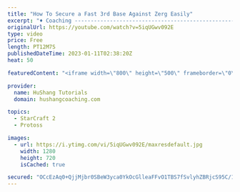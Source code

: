 ```yaml
---
title: "How To Secure a Fast 3rd Base Against Zerg Easily"
excerpt: "♦ Coaching -------------------------------------------------------------------------- Website: https://www.hushangcoaching.com  Interested in Starcraft lessons? Check out my website! I would love to help you improve and reach your goals. I've been coaching for several years and I have 5+ GM students"
originalUrl: https://youtube.com/watch?v=5iqUGwv092E
type: video
price: Free
length: PT12M7S
publishedDateTime: 2023-01-11T02:38:20Z
heat: 50

featuredContent: "<iframe width=\"800\" height=\"500\" frameborder=\"0\" src=\"https://www.youtube.com/embed/5iqUGwv092E\" allow=\"accelerometer; autoplay; encrypted-media; gyroscope; picture-in-picture\" allowfullscreen></iframe>"

provider:
  name: HuShang Tutorials
  domain: hushangcoaching.com

topics:
  - StarCraft 2
  - Protoss

images:
  - url: https://i.ytimg.com/vi/5iqUGwv092E/maxresdefault.jpg
    width: 1280
    height: 720
    isCached: true

secured: "OCcEzAq0+QjjMjbr0SBeW3yca0YkOcGlleaFFvO1TBS7fSvlyhZBRjcS95C/1kljaEVhkzKYSGaUIZ5MER45tPS4UZD/I9Xw/fgBmWCind+PnrRgdikHdmc6U05ouCdQ8mErrmw1m2PahUqPxT+towSwf3VRrNf/DeBWmo3wAH+wGEssJIo7PY2/Q55rHvW5nEo2JMGZhSEEvR4VJYZniy3HhAHql9FwHdTxTvQn0NJ+UetTsWhupeOGJPD2t4VO3SDQ/pAau6hATk7l5zqEd9ETGOaoVZ+8XMFi1gFkaRS/iRcG5JtEbf9zr6eh8xN/jmVDRdTHEoSrGDqJbpg5XHc2aRYo5oaI+SJaH+ZG+1jf4sCZPQFzdSOZwmNWLk9btbByNpa2QSUaVlxrGB2h7hRB3+w1hdPGva4ej4Fqqgg=;y3VKYatiW7ilkBMHjyrKAQ=="
---
```


